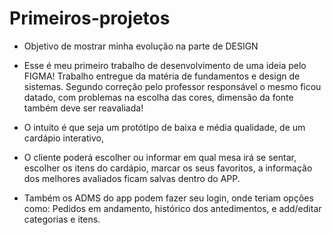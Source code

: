 # Primeiros-projetos

* Objetivo de mostrar minha evolução na parte de DESIGN

* Esse é meu primeiro trabalho de desenvolvimento de uma ideia pelo FIGMA!
  Trabalho entregue da matéria de fundamentos e design de sistemas.
  Segundo correção pelo professor responsável o mesmo ficou datado, 
  com problemas na escolha das cores, dimensão da fonte também deve ser reavaliada! 

- O intuito é que seja um protótipo de baixa e média qualidade, de um cardápio interativo,
- O cliente poderá escolher ou informar em qual mesa irá se sentar, escolher os itens do cardápio, marcar os seus favoritos, 
  a informação dos melhores avaliados ficam salvas dentro do APP.

- Também os ADMS do app podem fazer seu login, onde teriam opções como: Pedidos em andamento, histórico dos antedimentos, 
  e add/editar categorias e itens.



